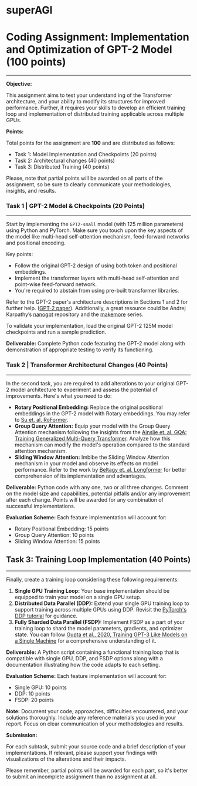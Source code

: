 # superAGI
# Coding Assignment: Implementation and Optimization of GPT-2 Model (100 points)

---

**Objective:**

This assignment aims to test your understand  ing of the Transformer architecture, and your ability to modify its structures for improved performance. Further, it requires your skills to develop an efficient training loop and implementation of distributed training applicable across multiple GPUs.

**Points:**

Total points for the assignment are **100** and are distributed as follows:

- Task 1: Model Implementation and Checkpoints (20 points)
- Task 2: Architectural changes (40 points)
- Task 3: Distributed Training (40 points)

Please, note that partial points will be awarded on all parts of the assignment, so be sure to clearly communicate your methodologies, insights, and results.

### Task 1 | GPT-2 Model & Checkpoints (20 Points)

---

Start by implementing the `GPT2-small` model (with 125 million parameters) using Python and PyTorch. Make sure you touch upon the key aspects of the model like multi-head self-attention mechanism, feed-forward networks and positional encoding.

Key points:

- Follow the original GPT-2 design of using both token and positional embeddings.
- Implement the transformer layers with multi-head self-attention and point-wise feed-forward network.
- You're required to abstain from using pre-built transformer libraries.

Refer to the GPT-2 paper's architecture descriptions in Sections 1 and 2 for further help. ([GPT-2 paper](https://cdn.openai.com/better-language-models/language_models_are_unsupervised_multitask_learners.pdf)). Additionally, a great resource could be Andrej Karpathy’s [nanogpt](https://github.com/karpathy/nanoGPT) repository and the [makemore](https://youtube.com/playlist?list=PLAqhIrjkxbuWI23v9cThsA9GvCAUhRvKZ&feature=shared) series.

To validate your implementation, load the original GPT-2 125M model checkpoints and run a sample prediction.

**Deliverable:** Complete Python code featuring the GPT-2 model along with demonstration of appropriate testing to verify its functioning.

### Task 2 | Transformer Architectural Changes (40 Points)

---

In the second task, you are required to add alterations to your original GPT-2 model architecture to experiment and assess the potential of improvements. Here's what you need to do:

- **Rotary Positional Embedding:** Replace the original positional embeddings in the GPT-2 model with Rotary embeddings. You may refer to [Su et. al. RoFormer](https://arxiv.org/pdf/2104.09864.pdf).
- **Group Query Attention:** Equip your model with the Group Query Attention mechanism following the insights from the [Ainslie et. al. GQA: Training Generalized Multi-Query Transformer](https://arxiv.org/pdf/2305.13245v2.pdf). Analyze how this mechanism can modify the model's operation compared to the standard attention mechanism.
- **Sliding Window Attention:** Imbibe the Sliding Window Attention mechanism in your model and observe its effects on model performance. Refer to the work by [Beltagy et. al. Longformer](https://arxiv.org/pdf/2004.05150v2.pdf) for better comprehension of its implementation and advantages.

**Deliverable:** Python code with any one, two or all three changes. Comment on the model size and capabilities, potential pitfalls and/or any improvement after each change. Points will be awarded for any combination of successful implementations.

**Evaluation Scheme:** Each feature implementation will account for:

- Rotary Positional Embedding: 15 points
- Group Query Attention: 10 points
- Sliding Window Attention: 15 points

## Task 3: Training Loop Implementation (40 Points)

---

Finally, create a training loop considering these following requirements:

1. **Single GPU Training Loop:** Your base implementation should be equipped to train your model on a single GPU setup.
2. **Distributed Data Parallel (DDP):** Extend your single GPU training loop to support training across multiple GPUs using DDP. Revisit the [PyTorch's DDP tutorial](https://pytorch.org/tutorials/intermediate/ddp_tutorial.html) for guidance.
3. **Fully Sharded Data Parallel (FSDP):** Implement FSDP as a part of your training loop to shard the model parameters, gradients, and optimizer state. You can follow [Gupta et al., 2020, Training GPT-3 Like Models on a Single Machine](https://arxiv.org/pdf/2101.06840.pdf) for a comprehensive understanding of it.

**Deliverable:** A Python script containing a functional training loop that is compatible with single GPU, DDP, and FSDP options along with a documentation illustrating how the code adapts to each setting.

**Evaluation Scheme:** Each feature implementation will account for:

- Single GPU: 10 points
- DDP: 10 points
- FSDP: 20 points

**Note:** Document your code, approaches, difficulties encountered, and your solutions 
thoroughly. Include any reference materials you used in your report. Focus on clear communication of your methodologies and results.

**Submission:**

For each subtask, submit your source code and a brief description of your implementations. If relevant, please support your findings with visualizations of the alterations and their impacts.

Please remember, partial points will be awarded for each part, so it's better to submit an incomplete assignment than no assignment at all.
